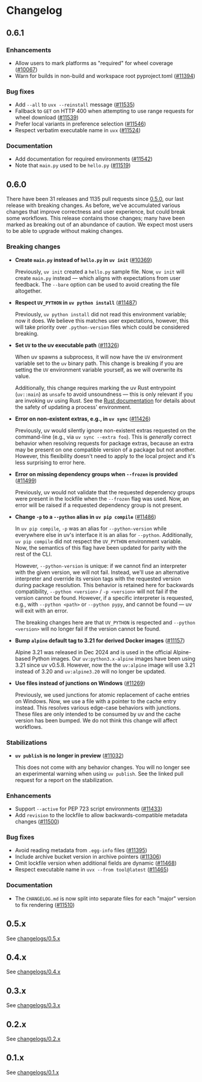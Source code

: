 # Changelog

<!-- prettier-ignore-start -->

## 0.6.1

### Enhancements

- Allow users to mark platforms as "required" for wheel coverage ([#10067](https://github.com/astral-sh/uv/pull/10067))
- Warn for builds in non-build and workspace root pyproject.toml ([#11394](https://github.com/astral-sh/uv/pull/11394))

### Bug fixes

- Add `--all` to `uvx --reinstall` message ([#11535](https://github.com/astral-sh/uv/pull/11535))
- Fallback to `GET` on HTTP 400 when attempting to use range requests for wheel download ([#11539](https://github.com/astral-sh/uv/pull/11539))
- Prefer local variants in preference selection ([#11546](https://github.com/astral-sh/uv/pull/11546))
- Respect verbatim executable name in `uvx` ([#11524](https://github.com/astral-sh/uv/pull/11524))

### Documentation

- Add documentation for required environments ([#11542](https://github.com/astral-sh/uv/pull/11542))
- Note that `main.py` used to be `hello.py` ([#11519](https://github.com/astral-sh/uv/pull/11519))

## 0.6.0

There have been 31 releases and 1135 pull requests since [0.5.0](https://github.com/astral-sh/uv/releases/tag/0.5.0), our last release with breaking changes. As before, we've accumulated various changes that improve correctness and user experience, but could break some workflows. This release contains those changes; many have been marked as breaking out of an abundance of caution. We expect most users to be able to upgrade without making changes.

### Breaking changes

- **Create `main.py` instead of `hello.py` in `uv init`** ([#10369](https://github.com/astral-sh/uv/pull/10369))

  Previously, `uv init` created a `hello.py` sample file. Now, `uv init` will create `main.py` instead — which aligns with expectations from user feedback. The `--bare` option can be used to avoid creating the file altogether.

- **Respect `UV_PYTHON` in `uv python install`** ([#11487](https://github.com/astral-sh/uv/pull/11487))

  Previously, `uv python install` did not read this environment variable; now it does. We believe this matches user expectations, however, this will take priority over `.python-version` files which could be considered breaking.

- **Set `UV` to the uv executable path** ([#11326](https://github.com/astral-sh/uv/pull/11326))

  When uv spawns a subprocess, it will now have the `UV` environment variable set to the `uv` binary path. This change is breaking if you are setting the `UV` environment variable yourself, as we will overwrite its value.

  Additionally, this change requires marking the uv Rust entrypoint (`uv::main`) as `unsafe` to avoid unsoundness — this is only relevant if you are invoking uv using Rust. See the [Rust documentation](https://doc.rust-lang.org/std/env/fn.set_var.html#safety) for details about the safety of updating a process' environment.

- **Error on non-existent extras, e.g., in `uv sync`** ([#11426](https://github.com/astral-sh/uv/pull/11426))

  Previously, uv would silently ignore non-existent extras requested on the command-line (e.g., via `uv sync --extra foo`). This is *generally* correct behavior when resolving requests for package extras, because an extra may be present on one compatible version of a package but not another. However, this flexibility doesn't need to apply to the local project and it's less surprising to error here.

- **Error on missing dependency groups when `--frozen` is provided** ([#11499](https://github.com/astral-sh/uv/pull/11499))

  Previously, uv would not validate that the requested dependency groups were present in the lockfile when the `--frozen` flag was used. Now, an error will be raised if a requested dependency group is not present.

- **Change `-p` to a `--python` alias in `uv pip compile`** ([#11486](https://github.com/astral-sh/uv/pull/11486))

  In `uv pip compile`, `-p` was an alias for `--python-version` while everywhere else in uv's interface it is an alias for `--python`. Additionally, `uv pip compile` did not respect the `UV_PYTHON` environment variable. Now, the semantics of this flag have been updated for parity with the rest of the CLI.

  However, `--python-version` is unique: if we cannot find an interpreter with the given version, we will not fail. Instead, we'll use an alternative interpreter and override its version tags with the requested version during package resolution. This behavior is retained here for backwards compatibility, `--python <version>` / `-p <version>` will not fail if the version cannot be found. However, if a specific interpreter is requested, e.g., with `--python <path>` or `--python pypy`, and cannot be found — uv will exit with an error.

  The breaking changes here are that `UV_PYTHON` is respected and `--python <version>` will no longer fail if the version cannot be found.

- **Bump `alpine` default tag to 3.21 for derived Docker images** ([#11157](https://github.com/astral-sh/uv/pull/11157))

  Alpine 3.21 was released in Dec 2024 and is used in the official Alpine-based Python images. Our `uv:python3.x-alpine` images have been using 3.21 since uv v0.5.8. However, now the the `uv:alpine` image will use 3.21 instead of 3.20 and `uv:alpine3.20` will no longer be updated.

- **Use files instead of junctions on Windows** ([#11269](https://github.com/astral-sh/uv/pull/11269))

  Previously, we used junctions for atomic replacement of cache entries on Windows. Now, we use a file with a pointer to the cache entry instead. This resolves various edge-case behaviors with junctions. These files are only intended to be consumed by uv and the cache version has been bumped. We do not think this change will affect workflows.

### Stabilizations

- **`uv publish` is no longer in preview** ([#11032](https://github.com/astral-sh/uv/pull/11032))

  This does not come with any behavior changes. You will no longer see an experimental warning when using `uv publish`. See the linked pull request for a report on the stabilization.

### Enhancements

- Support `--active` for PEP 723 script environments ([#11433](https://github.com/astral-sh/uv/pull/11433))
- Add `revision` to the lockfile to allow backwards-compatible metadata changes ([#11500](https://github.com/astral-sh/uv/pull/11500))

### Bug fixes

- Avoid reading metadata from `.egg-info` files ([#11395](https://github.com/astral-sh/uv/pull/11395))
- Include archive bucket version in archive pointers ([#11306](https://github.com/astral-sh/uv/pull/11306))
- Omit lockfile version when additional fields are dynamic ([#11468](https://github.com/astral-sh/uv/pull/11468))
- Respect executable name in `uvx --from tool@latest` ([#11465](https://github.com/astral-sh/uv/pull/11465))

### Documentation

- The `CHANGELOG.md` is now split into separate files for each "major" version to fix rendering ([#11510](https://github.com/astral-sh/uv/pull/11510))

## 0.5.x

See [changelogs/0.5.x](./changelogs/0.5.x.md)

## 0.4.x

See [changelogs/0.4.x](./changelogs/0.4.x.md)

## 0.3.x

See [changelogs/0.3.x](./changelogs/0.3.x.md)

## 0.2.x

See [changelogs/0.2.x](./changelogs/0.2.x.md)

## 0.1.x

See [changelogs/0.1.x](./changelogs/0.1.x.md)

<!-- prettier-ignore-end -->

